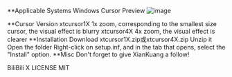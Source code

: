 
**Applicable Systems
Windows
Cursor Preview
![image](images/Preview.gif)

**Cursor Version
xtcursor1X 1x zoom, corresponding to the smallest size cursor, the visual effect is blurry
xtcursor4X 4x zoom, the visual effect is clearer
**Installation
Download xtcursor1X.zip或xtcursor4X.zip
Unzip it
Open the folder
Right-click on setup.inf, and in the tab that opens, select the "Install" option.
**Misc
Don't forget to give XianKuang a follow!

BiliBili
X
LICENSE
MIT
